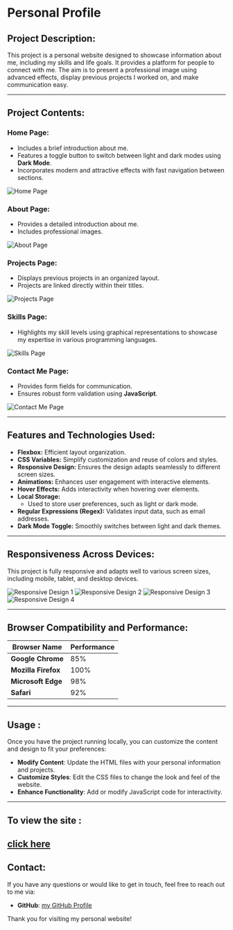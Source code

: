 # Personal Profile

## Project Description:
This project is a personal website designed to showcase information about me, including my skills and life goals. It provides a platform for people to connect with me. The aim is to present a professional image using advanced effects, display previous projects I worked on, and make communication easy.

---

## Project Contents:

### **Home Page:**
- Includes a brief introduction about me.
- Features a toggle button to switch between light and dark modes using **Dark Mode**.
- Incorporates modern and attractive effects with fast navigation between sections.

![Home Page](https://github.com/user-attachments/assets/e0c60807-d6f6-4315-bb16-497a38fef228)

### **About Page:**
- Provides a detailed introduction about me.
- Includes professional images.

![About Page](https://github.com/user-attachments/assets/92ef1122-e469-4100-9d01-4298ad9fd15a)

### **Projects Page:**
- Displays previous projects in an organized layout.
- Projects are linked directly within their titles.

![Projects Page](https://github.com/user-attachments/assets/f12dc300-805b-4c82-a16b-f724d3da1616)

### **Skills Page:**
- Highlights my skill levels using graphical representations to showcase my expertise in various programming languages.

![Skills Page](https://github.com/user-attachments/assets/ea7efcbf-feb9-474b-841f-646210558d18)

### **Contact Me Page:**
- Provides form fields for communication.
- Ensures robust form validation using **JavaScript**.

![Contact Me Page](https://github.com/user-attachments/assets/e2938d97-47e5-471b-a7f6-fc765aef3f53)

---

## Features and Technologies Used:

- **Flexbox:** Efficient layout organization.
- **CSS Variables:** Simplify customization and reuse of colors and styles.
- **Responsive Design:** Ensures the design adapts seamlessly to different screen sizes.
- **Animations:** Enhances user engagement with interactive elements.
- **Hover Effects:** Adds interactivity when hovering over elements.
- **Local Storage:**
  - Used to store user preferences, such as light or dark mode.
- **Regular Expressions (Regex):** Validates input data, such as email addresses.
- **Dark Mode Toggle:** Smoothly switches between light and dark themes.

---

## Responsiveness Across Devices:

This project is fully responsive and adapts well to various screen sizes, including mobile, tablet, and desktop devices.

![Responsive Design 1](https://github.com/user-attachments/assets/e0c60807-d6f6-4315-bb16-497a38fef228)
![Responsive Design 2](https://github.com/user-attachments/assets/d032e177-88c4-48bf-b6ea-a7cd48cf3d5c)
![Responsive Design 3](https://github.com/user-attachments/assets/7092e6b1-364d-4ba8-9dfb-f7f1334c3f53)
![Responsive Design 4](https://github.com/user-attachments/assets/a044b3fe-a8cb-4600-acec-c1de67d19507)

---

## Browser Compatibility and Performance:

| Browser Name       | Performance |
|--------------------|-------------|
| **Google Chrome**  | 85%         |
| **Mozilla Firefox**| 100%        |
| **Microsoft Edge** | 98%         |
| **Safari**         | 92%         |

---
## Usage :

Once you have the project running locally, you can customize the content and design to fit your preferences:

- **Modify Content**: Update the HTML files with your personal information and projects.
- **Customize Styles**: Edit the CSS files to change the look and feel of the website.
- **Enhance Functionality**: Add or modify JavaScript code for interactivity.
---
## To view the site :
[click here](https://alaakhai.github.io/Personal-profile/)
---
## Contact:

If you have any questions or would like to get in touch, feel free to reach out to me via:
- **GitHub**: [my GitHub Profile](https://github.com/Alaakhai)

Thank you for visiting my personal website!
